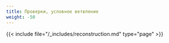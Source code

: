 ```yaml
---
title: Проверки, условное ветвление
weight: -50
---
```


{{< include file="/_includes/reconstruction.md" type="page" >}}